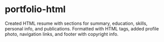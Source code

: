 # portfolio-html
Created HTML resume with sections for summary, education, skills, personal info, and publications. Formatted with HTML tags, added profile photo, navigation links, and footer with copyright info.
